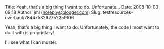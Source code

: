 Title: Yeah, that's a big thing I want to do. Unfortunate...
Date: 2008-10-03 09:18
Author: jml (noreply@blogger.com)
Slug: testresources-overhaul/7844753292752259616

Yeah, that's a big thing I want to do. Unfortunately, the code I most
want to do it with is proprietary!  
  
I'll see what I can muster.

